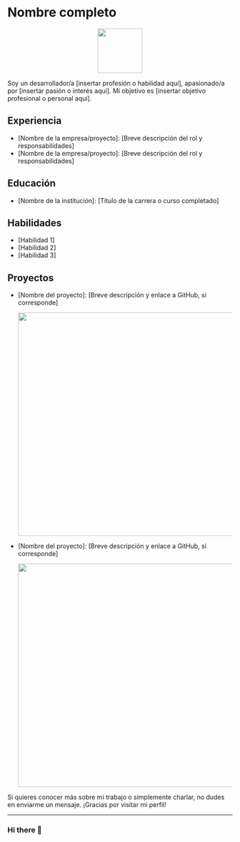 # Nombre completo

<p align="center">
  <img src="https://avatars.githubusercontent.com/username" width="100"/>
</p>

Soy un desarrollador/a [insertar profesión o habilidad aquí], apasionado/a por [insertar pasión o interés aquí]. Mi objetivo es [insertar objetivo profesional o personal aquí].

## Experiencia

- [Nombre de la empresa/proyecto]: [Breve descripción del rol y responsabilidades]
- [Nombre de la empresa/proyecto]: [Breve descripción del rol y responsabilidades]

## Educación

- [Nombre de la institución]: [Título de la carrera o curso completado]

## Habilidades

- [Habilidad 1]
- [Habilidad 2]
- [Habilidad 3]

## Proyectos

- [Nombre del proyecto]: [Breve descripción y enlace a GitHub, si corresponde]
  <p align="center">
    <img src="https://github.com/username/repo/blob/master/image.png" width="500"/>
  </p>

- [Nombre del proyecto]: [Breve descripción y enlace a GitHub, si corresponde]
  <p align="center">
    <img src="https://github.com/username/repo/blob/master/gif.gif" width="500"/>
  </p>

Si quieres conocer más sobre mi trabajo o simplemente charlar, no dudes en enviarme un mensaje. ¡Gracias por visitar mi perfil!


-----------------------------------------------------------------------------------------------------------------------------------------------------------------


### Hi there 👋

<!--
**sssebastianr/sssebastianr** is a ✨ _special_ ✨ repository because its `README.md` (this file) appears on your GitHub profile.

Here are some ideas to get you started:

- 🔭 I’m currently working on ...
- 🌱 I’m currently learning ...
- 👯 I’m looking to collaborate on ...
- 🤔 I’m looking for help with ...
- 💬 Ask me about ...
- 📫 How to reach me: ...
- 😄 Pronouns: ...
- ⚡ Fun fact: ...
-->
